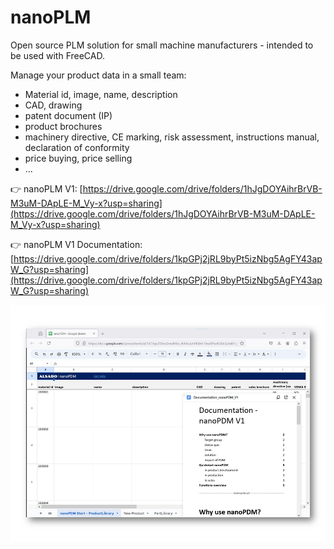 # nanoPLM
Open source PLM solution for small machine manufacturers - intended to be used with FreeCAD.

Manage your product data in a small team:
- Material id, image, name, description
- CAD, drawing
- patent document (IP)
- product brochures
- machinery directive, CE marking, risk assessment, instructions manual, declaration of conformity
- price buying, price selling
- ...


:point_right: nanoPLM V1: [https://drive.google.com/drive/folders/1hJgDOYAihrBrVB-M3uM-DApLE-M_Vy-x?usp=sharing](https://drive.google.com/drive/folders/1hJgDOYAihrBrVB-M3uM-DApLE-M_Vy-x?usp=sharing)

:point_right: nanoPLM V1 Documentation: [https://drive.google.com/drive/folders/1kpGPj2jRL9byPt5izNbg5AgFY43apW_G?usp=sharing](https://drive.google.com/drive/folders/1kpGPj2jRL9byPt5izNbg5AgFY43apW_G?usp=sharing)

![nanoplm-open-source-plm-freecad.png](nanoplm-open-source-plm-freecad.png)
